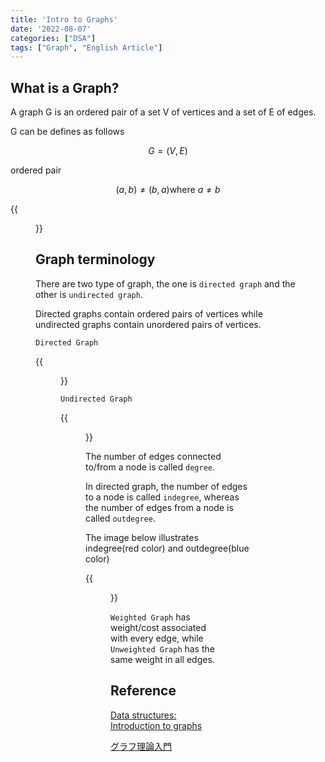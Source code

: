 ```yaml
---
title: 'Intro to Graphs'
date: '2022-08-07'
categories: ["DSA"]
tags: ["Graph", "English Article"]
---
```


## What is a Graph?

A graph G is an ordered pair of a set V of vertices and a set of E of edges.

G can be defines as follows

$$G=\left(V,E\right)$$

ordered pair

$$(a, b) \neq \left(b,a\right) \text{where} \ a \neq b$$

{{<figure src="./graph.png" alt="Graph" width="100%">}}

## Graph terminology

There are two type of graph, the one is `directed graph` and the other is `undirected graph`.

Directed graphs contain ordered pairs of vertices while undirected graphs contain unordered pairs of vertices.

`Directed Graph`

{{<figure src="./directed_graph.png" alt="Directed Graph" width="100%">}}

`Undirected Graph`

{{<figure src="./undirected_graph.png" alt="Directed Graph" width="100%">}}

The number of edges connected to/from a node is called `degree`.

In directed graph, the number of edges to a node is called `indegree`, whereas the number of edges from a node is called `outdegree`.

The image below illustrates indegree(red color) and outdegree(blue color)

{{<figure src="./indegree_outdegree.png" alt="Directed Graph" width="100%">}}


`Weighted Graph` has weight/cost associated with every edge, while `Unweighted Graph` has the same weight in all edges.

## Reference

[Data structures: Introduction to graphs](https://www.youtube.com/watch?v=gXgEDyodOJU)

[グラフ理論入門](https://dev.classmethod.jp/articles/graph-theory/)
